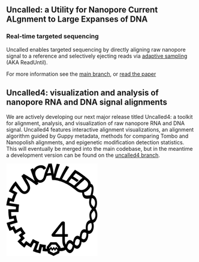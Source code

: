 ## Uncalled: a Utility for Nanopore Current ALgnment to Large Expanses of DNA

### Real-time targeted sequencing

Uncalled enables targeted sequencing by directly aligning raw nanopore signal to a reference and selectively ejecting reads via [adaptive sampling](https://nanoporetech.com/resource-centre/adaptive-sampling-oxford-nanopore) (AKA ReadUntil).

For more information see the [main branch](https://github.com/skovaka/UNCALLED), or [read the paper](https://www.nature.com/articles/s41587-020-0731-9)

## Uncalled4: visualization and analysis of nanopore RNA and DNA signal alignments

We are actively developing our next major release titled Uncalled4: a toolkit for alignment, analysis, and visualization of raw nanopore RNA and DNA signal. Uncalled4 features interactive alignment visualizations, an alignment algorithm guided by Guppy metadata, methods for comparing Tombo and Nanopolish alignments, and epigenetic modification detection statistics. This will eventually be merged into the main codebase, but in the meantime a development version can be found on the [uncalled4 branch](https://github.com/skovaka/UNCALLED/tree/uncalled4).

[![Uncalled4 logo](assets/img/logo4.png "Uncalled4 logo")](https://github.com/skovaka/UNCALLED/tree/uncalled4)
